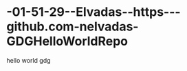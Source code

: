 -01-51-29--Elvadas--https---github.com-nelvadas-GDGHelloWorldRepo
=================================================================

hello world gdg
